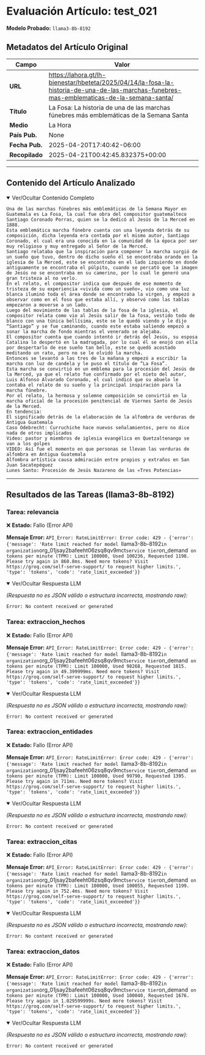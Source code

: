# Evaluación Artículo: test_021
**Modelo Probado:** `llama3-8b-8192`

## Metadatos del Artículo Original

| Campo          | Valor                                      |
|----------------|--------------------------------------------|
| **URL**        | https://lahora.gt/lh-bienestar/hbeteta/2025/04/14/la-fosa-la-historia-de-una-de-las-marchas-funebres-mas-emblematicas-de-la-semana-santa/           |
| **Título**     | La Fosa: La historia de una de las marchas fúnebres más emblemáticas de la Semana Santa       |
| **Medio**      | La Hora         |
| **País Pub.**  | None |
| **Fecha Pub.** | 2025-04-20T17:40:42-06:00 |
| **Recopilado** | 2025-04-21T00:42:45.832375+00:00 |

---

## Contenido del Artículo Analizado

<details open>
<summary>Ver/Ocultar Contenido Completo</summary>

```text
Una de las marchas fúnebres más emblemáticas de la Semana Mayor en Guatemala es La Fosa, la cual fue obra del compositor guatemalteco Santiago Coronado Porras, quien se la dedicó al Jesús de la Merced en 1888.
Esta emblemática marcha fúnebre cuenta con una leyenda detrás de su composición, dicha leyenda era contada por el mismo autor, Santiago Coronado, el cual era una conocida en la comunidad de la época por ser muy religioso y muy entregado al Señor de la Merced.
Santiago relataba que la inspiración para componer la marcha surgió de un sueño que tuvo, dentro de dicho sueño él se encontraba orando en la iglesia de la Merced, este se encontraba en el lado izquierdo en donde antiguamente se encontraba el púlpito, cuando se percató que la imagen de Jesús no se encontraba en su camerino, por lo cual le generó una gran tristeza al no verlo.
En el relato, el compositor indica que después de ese momento de tristeza de su experiencia «vivida como un sueño», vio como una luz blanca iluminó toda el área donde se encontraba la virgen, y empezó a observar como en el foso que estaba allí, y observó como las tablas empezaron a moverse a un lado.
Luego del movimiento de las tablas de la fosa de la iglesia, el compositor relata como vio al Jesús salir de la fosa, vestido todo de blanco con una túnica bellísima, este se le quedó viendo y le dijo “Santiago” y se fue caminando, cuando este estaba saliendo empezó a sonar la marcha de fondo mientras el venerado se alejaba.
El compositor cuenta que cuando intentó ir detrás del Jesús, su esposa Catalina lo despertó en la madrugada, por lo cual él se enojó con ella por despertarlo de ese sueño tan bello, este se quedó acostado meditando un rato, pero no se le olvidó la marcha.
Entonces se levantó a las tres de la mañana y empezó a escribir la marcha con luz de candela y le puso el título de “La Fosa”.
Esta marcha se convirtió en un emblema para la procesión del Jesús de la Merced, ya que el relato fue confirmado por el nieto del autor, Luis Alfonso Alvarado Coronado, el cual indicó que su abuelo le contaba el relato de su sueño y la principal inspiración para la marcha fúnebre.
Por el relato, la hermosa y solemne composición se convirtió en la marcha oficial de la procesión penitencial de Viernes Santo de Jesús de la Merced.
En tendencia:
El significado detrás de la elaboración de la alfombra de verduras de Antigua Guatemala
Caso Odebrecht: Curruchiche hace nuevos señalamientos, pero no dice nada de otros implicados
Video: pastor y miembros de iglesia evangélica en Quetzaltenango se van a los golpes
VIDEO: Así fue el momento en que personas se llevan las verduras de alfombra en Antigua Guatemala
Alfombra artística causa admiración entre propios y extraños en San Juan Sacatepéquez
Lunes Santo: Procesión de Jesús Nazareno de las «Tres Potencias»
```
</details>

---

## Resultados de las Tareas (llama3-8b-8192)

### Tarea: relevancia

❌ **Estado:** Fallo (Error API)

   **Mensaje Error:** `API_Error: RateLimitError: Error code: 429 - {'error': {'message': 'Rate limit reached for model `llama3-8b-8192` in organization `org_01jsay2bafeeht06zsq8qv9mct` service tier `on_demand` on tokens per minute (TPM): Limit 100000, Used 100236, Requested 1198. Please try again in 860.8ms. Need more tokens? Visit https://groq.com/self-serve-support/ to request higher limits.', 'type': 'tokens', 'code': 'rate_limit_exceeded'}}`


<details open>
<summary>Ver/Ocultar Respuesta LLM</summary>

_(Respuesta no es JSON válido o estructura incorrecta, mostrando raw):_
```
Error: No content received or generated
```
</details>


### Tarea: extraccion_hechos

❌ **Estado:** Fallo (Error API)

   **Mensaje Error:** `API_Error: RateLimitError: Error code: 429 - {'error': {'message': 'Rate limit reached for model `llama3-8b-8192` in organization `org_01jsay2bafeeht06zsq8qv9mct` service tier `on_demand` on tokens per minute (TPM): Limit 100000, Used 98268, Requested 1815. Please try again in 49.399999ms. Need more tokens? Visit https://groq.com/self-serve-support/ to request higher limits.', 'type': 'tokens', 'code': 'rate_limit_exceeded'}}`


<details open>
<summary>Ver/Ocultar Respuesta LLM</summary>

_(Respuesta no es JSON válido o estructura incorrecta, mostrando raw):_
```
Error: No content received or generated
```
</details>


### Tarea: extraccion_entidades

❌ **Estado:** Fallo (Error API)

   **Mensaje Error:** `API_Error: RateLimitError: Error code: 429 - {'error': {'message': 'Rate limit reached for model `llama3-8b-8192` in organization `org_01jsay2bafeeht06zsq8qv9mct` service tier `on_demand` on tokens per minute (TPM): Limit 100000, Used 99790, Requested 1395. Please try again in 711ms. Need more tokens? Visit https://groq.com/self-serve-support/ to request higher limits.', 'type': 'tokens', 'code': 'rate_limit_exceeded'}}`


<details open>
<summary>Ver/Ocultar Respuesta LLM</summary>

_(Respuesta no es JSON válido o estructura incorrecta, mostrando raw):_
```
Error: No content received or generated
```
</details>


### Tarea: extraccion_citas

❌ **Estado:** Fallo (Error API)

   **Mensaje Error:** `API_Error: RateLimitError: Error code: 429 - {'error': {'message': 'Rate limit reached for model `llama3-8b-8192` in organization `org_01jsay2bafeeht06zsq8qv9mct` service tier `on_demand` on tokens per minute (TPM): Limit 100000, Used 100055, Requested 1199. Please try again in 752.4ms. Need more tokens? Visit https://groq.com/self-serve-support/ to request higher limits.', 'type': 'tokens', 'code': 'rate_limit_exceeded'}}`


<details open>
<summary>Ver/Ocultar Respuesta LLM</summary>

_(Respuesta no es JSON válido o estructura incorrecta, mostrando raw):_
```
Error: No content received or generated
```
</details>


### Tarea: extraccion_datos

❌ **Estado:** Fallo (Error API)

   **Mensaje Error:** `API_Error: RateLimitError: Error code: 429 - {'error': {'message': 'Rate limit reached for model `llama3-8b-8192` in organization `org_01jsay2bafeeht06zsq8qv9mct` service tier `on_demand` on tokens per minute (TPM): Limit 100000, Used 100040, Requested 1676. Please try again in 1.029599999s. Need more tokens? Visit https://groq.com/self-serve-support/ to request higher limits.', 'type': 'tokens', 'code': 'rate_limit_exceeded'}}`


<details open>
<summary>Ver/Ocultar Respuesta LLM</summary>

_(Respuesta no es JSON válido o estructura incorrecta, mostrando raw):_
```
Error: No content received or generated
```
</details>
